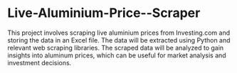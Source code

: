 # Live-Aluminium-Price--Scraper

This project involves scraping live aluminium prices from Investing.com and storing the data in an Excel file. The data will be extracted using Python and relevant web scraping libraries. The scraped data will be analyzed to gain insights into aluminum prices, which can be useful for market analysis and investment decisions.
